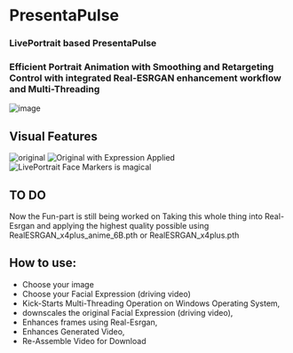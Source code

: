 # PresentaPulse
### LivePortrait based PresentaPulse
### Efficient Portrait Animation with Smoothing and Retargeting Control with integrated Real-ESRGAN enhancement workflow and Multi-Threading

![image](https://github.com/user-attachments/assets/913378a1-406d-4a63-b00d-1f1ef3426ff7)

## Visual Features 
![original](https://github.com/user-attachments/assets/79297188-24dc-4841-83f8-decaf9d67f0a)
![Original with Expression Applied](https://github.com/user-attachments/assets/da6dcde1-7772-4356-bcf5-5b74a8cbf4c4)
![LivePortrait Face Markers is magical](https://github.com/user-attachments/assets/fcb28cb4-f519-4aa5-b7eb-68d655394666)


## TO DO
Now the Fun-part is still being worked on 
Taking this whole thing into Real-Esrgan and applying the highest quality possible using RealESRGAN_x4plus_anime_6B.pth or RealESRGAN_x4plus.pth

## How to use:
- Choose your image
- Choose your Facial Expression (driving video)
- Kick-Starts Multi-Threading Operation on Windows Operating System,
- downscales the original Facial Expression (driving video),
- Enhances frames using Real-Esrgan,
- Enhances Generated Video,
- Re-Assemble Video for Download
